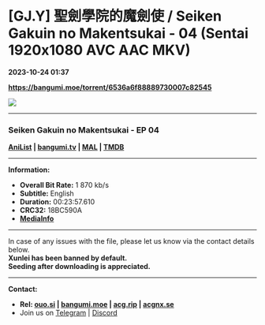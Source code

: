 # [GJ.Y] 聖劍學院的魔劍使 / Seiken Gakuin no Makentsukai - 04 (Sentai 1920x1080 AVC AAC MKV)

**2023-10-24 01:37**

**https://bangumi.moe/torrent/6536a6f88889730007c82545**

![](https://static.hidive.com/titles/DEA/512x288/demon-sword-master-excalibur-academy_DEA_01_004_512x288_00.jpg)

* * *

### **__Seiken Gakuin no Makentsukai__** - EP 04

**[AniList](https://anilist.co/anime/140501) | [bangumi.tv](https://bgm.tv/subject/353819) | [MAL](https://myanimelist.net/anime/50184) | [TMDB](https://www.themoviedb.org/tv/136840)**

* * *

**Information:**

*   **Overall Bit Rate:** 1 870 kb/s
*   **Subtitle:** English
*   **Duration:** 00:23:57.610
*   **CRC32:** 18BC590A
*   **[MediaInfo](https://rr1---nfo.raws.dev/%5BGJ.Y%5D%20Seiken%20Gakuin%20no%20Makentsukai%20-%2004%20%28Sentai%201920x1080%20AVC%20AAC%20MKV%29%20%5B18BC590A%5D.mkv.nfo)**

* * *

In case of any issues with the file, please let us know via the contact details below.  
**Xunlei has been banned by default.**  
**Seeding after downloading is appreciated.**

* * *

**Contact:**

*   **Rel: [ouo.si](https://ouo.si/user/BraveSail) | [bangumi.moe](https://bangumi.moe/search/63e4b7585fa12c0007949b88) | [acg.rip](https://acg.rip/user/5570) | [acgnx.se](https://share.acgnx.se/user-529-1.html)**
*   Join us on [Telegram](https://kirara-fantasia.moe/telegram) | [Discord](https://kirara-fantasia.moe/discord)